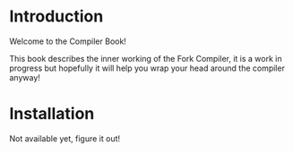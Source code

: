 # Introduction

Welcome to the Compiler Book!

This book describes the inner working of the Fork Compiler, it is a work in progress but hopefully it will help you wrap your head around the compiler anyway!

# Installation

Not available yet, figure it out!
